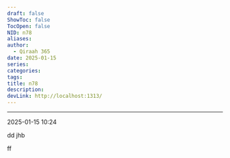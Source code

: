 ```yaml
---
draft: false
ShowToc: false
TocOpen: false
NID: n78
aliases: 
author:
  - Qiraah 365
date: 2025-01-15
series: 
categories: 
tags: 
title: n78
description: 
devLink: http://localhost:1313/
---
```

---


2025-01-15 10:24

dd
jhb

ff